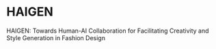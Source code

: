 # HAIGEN
HAIGEN: Towards Human-AI Collaboration for Facilitating Creativity and Style Generation in Fashion Design

